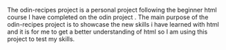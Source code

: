 The odin-recipes project is a personal project following the beginner html course I have completed on the odin project . The main purpose of the odin-recipes project is to showcase the new skills i have learned with html and it is for me to get a better understanding of html so I am using this project to test my skills.